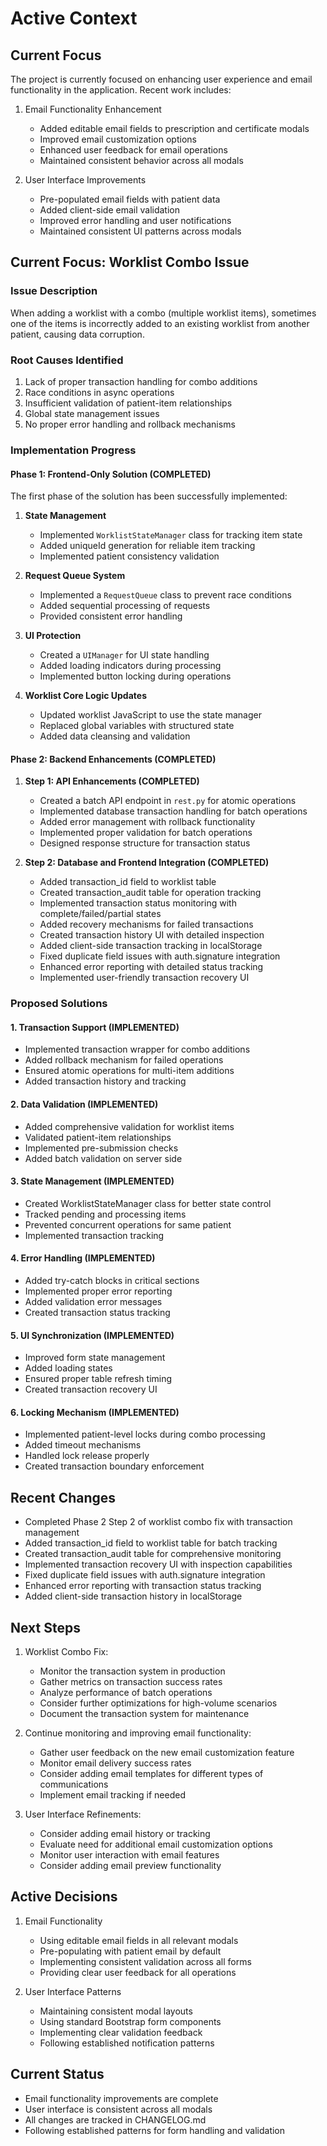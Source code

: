 # Active Context

## Current Focus

The project is currently focused on enhancing user experience and email functionality in the application. Recent work includes:

1. Email Functionality Enhancement
   - Added editable email fields to prescription and certificate modals
   - Improved email customization options
   - Enhanced user feedback for email operations
   - Maintained consistent behavior across all modals

2. User Interface Improvements
   - Pre-populated email fields with patient data
   - Added client-side email validation
   - Improved error handling and user notifications
   - Maintained consistent UI patterns across modals

## Current Focus: Worklist Combo Issue

### Issue Description

When adding a worklist with a combo (multiple worklist items), sometimes one of the items is incorrectly added to an existing worklist from another patient, causing data corruption.

### Root Causes Identified

1. Lack of proper transaction handling for combo additions
2. Race conditions in async operations
3. Insufficient validation of patient-item relationships
4. Global state management issues
5. No proper error handling and rollback mechanisms

### Implementation Progress

#### Phase 1: Frontend-Only Solution (COMPLETED)

The first phase of the solution has been successfully implemented:

1. **State Management**
   - Implemented `WorklistStateManager` class for tracking item state
   - Added uniqueId generation for reliable item tracking
   - Implemented patient consistency validation

2. **Request Queue System**
   - Implemented a `RequestQueue` class to prevent race conditions
   - Added sequential processing of requests
   - Provided consistent error handling

3. **UI Protection**
   - Created a `UIManager` for UI state handling
   - Added loading indicators during processing
   - Implemented button locking during operations

4. **Worklist Core Logic Updates**
   - Updated worklist JavaScript to use the state manager
   - Replaced global variables with structured state
   - Added data cleansing and validation

#### Phase 2: Backend Enhancements (COMPLETED)

1. **Step 1: API Enhancements (COMPLETED)**
   - Created a batch API endpoint in `rest.py` for atomic operations
   - Implemented database transaction handling for batch operations
   - Added error management with rollback functionality
   - Implemented proper validation for batch operations
   - Designed response structure for transaction status

2. **Step 2: Database and Frontend Integration (COMPLETED)**
   - Added transaction_id field to worklist table
   - Created transaction_audit table for operation tracking
   - Implemented transaction status monitoring with complete/failed/partial states
   - Added recovery mechanisms for failed transactions
   - Created transaction history UI with detailed inspection
   - Added client-side transaction tracking in localStorage
   - Fixed duplicate field issues with auth.signature integration
   - Enhanced error reporting with detailed status tracking
   - Implemented user-friendly transaction recovery UI

### Proposed Solutions

#### 1. Transaction Support (IMPLEMENTED)

- Implemented transaction wrapper for combo additions
- Added rollback mechanism for failed operations
- Ensured atomic operations for multi-item additions
- Added transaction history and tracking

#### 2. Data Validation (IMPLEMENTED)

- Added comprehensive validation for worklist items
- Validated patient-item relationships
- Implemented pre-submission checks
- Added batch validation on server side

#### 3. State Management (IMPLEMENTED)

- Created WorklistStateManager class for better state control
- Tracked pending and processing items
- Prevented concurrent operations for same patient
- Implemented transaction tracking

#### 4. Error Handling (IMPLEMENTED)

- Added try-catch blocks in critical sections
- Implemented proper error reporting
- Added validation error messages
- Created transaction status tracking

#### 5. UI Synchronization (IMPLEMENTED)

- Improved form state management
- Added loading states
- Ensured proper table refresh timing
- Created transaction recovery UI

#### 6. Locking Mechanism (IMPLEMENTED)

- Implemented patient-level locks during combo processing
- Added timeout mechanisms
- Handled lock release properly
- Created transaction boundary enforcement

## Recent Changes

- Completed Phase 2 Step 2 of worklist combo fix with transaction management
- Added transaction_id field to worklist table for batch tracking
- Created transaction_audit table for comprehensive monitoring
- Implemented transaction recovery UI with inspection capabilities
- Fixed duplicate field issues with auth.signature integration
- Enhanced error reporting with transaction status tracking
- Added client-side transaction history in localStorage

## Next Steps

1. Worklist Combo Fix:
   - Monitor the transaction system in production
   - Gather metrics on transaction success rates
   - Analyze performance of batch operations
   - Consider further optimizations for high-volume scenarios
   - Document the transaction system for maintenance

2. Continue monitoring and improving email functionality:
   - Gather user feedback on the new email customization feature
   - Monitor email delivery success rates
   - Consider adding email templates for different types of communications
   - Implement email tracking if needed

3. User Interface Refinements:
   - Consider adding email history or tracking
   - Evaluate need for additional email customization options
   - Monitor user interaction with email features
   - Consider adding email preview functionality

## Active Decisions

1. Email Functionality
   - Using editable email fields in all relevant modals
   - Pre-populating with patient email by default
   - Implementing consistent validation across all forms
   - Providing clear user feedback for all operations

2. User Interface Patterns
   - Maintaining consistent modal layouts
   - Using standard Bootstrap form components
   - Implementing clear validation feedback
   - Following established notification patterns

## Current Status

- Email functionality improvements are complete
- User interface is consistent across all modals
- All changes are tracked in CHANGELOG.md
- Following established patterns for form handling and validation
